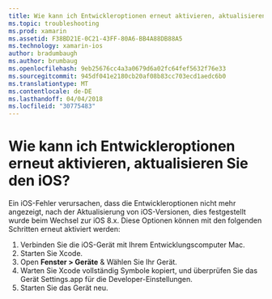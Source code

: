 ```yaml
---
title: Wie kann ich Entwickleroptionen erneut aktivieren, aktualisieren Sie den iOS?
ms.topic: troubleshooting
ms.prod: xamarin
ms.assetid: F38BD21E-0C21-43FF-80A6-BB4A88DB88A5
ms.technology: xamarin-ios
author: bradumbaugh
ms.author: brumbaug
ms.openlocfilehash: 9eb25676cc4a3a0679d6a02fc64fef5632f76e33
ms.sourcegitcommit: 945df041e2180cb20af08b83cc703ecd1aedc6b0
ms.translationtype: MT
ms.contentlocale: de-DE
ms.lasthandoff: 04/04/2018
ms.locfileid: "30775483"
---
```

# <a name="how-can-i-reenable-developer-options-after-updating-ios"></a>Wie kann ich Entwickleroptionen erneut aktivieren, aktualisieren Sie den iOS?

Ein iOS-Fehler verursachen, dass die Entwickleroptionen nicht mehr angezeigt, nach der Aktualisierung von iOS-Versionen, dies festgestellt wurde beim Wechsel zur iOS 8.x. Diese Optionen können mit den folgenden Schritten erneut aktiviert werden:

1. Verbinden Sie die iOS-Gerät mit Ihrem Entwicklungscomputer Mac.
2. Starten Sie Xcode.
3. Open **Fenster > Geräte** & Wählen Sie Ihr Gerät.
4. Warten Sie Xcode vollständig Symbole kopiert, und überprüfen Sie das Gerät Settings.app für die Developer-Einstellungen.
5. Starten Sie das Gerät neu.

